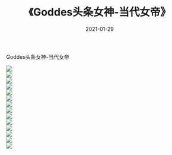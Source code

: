 ﻿---
layout: post
title:  《Goddes头条女神-当代女帝》
date:   2021-01-29
img: http://img.660000.xyz/Sharelink/网络美图/2021/Goddes头条女神-当代女帝/000.jpg
categories: [美女, 清纯, 唯美]
---

Goddes头条女神-当代女帝

  ![](http://img.660000.xyz/Sharelink/网络美图/2021/Goddes头条女神-当代女帝/001.jpg) <br> ![](http://img.660000.xyz/Sharelink/网络美图/2021/Goddes头条女神-当代女帝/002.jpg) <br> ![](http://img.660000.xyz/Sharelink/网络美图/2021/Goddes头条女神-当代女帝/003.jpg) <br> ![](http://img.660000.xyz/Sharelink/网络美图/2021/Goddes头条女神-当代女帝/004.jpg) <br> ![](http://img.660000.xyz/Sharelink/网络美图/2021/Goddes头条女神-当代女帝/005.jpg) <br> ![](http://img.660000.xyz/Sharelink/网络美图/2021/Goddes头条女神-当代女帝/006.jpg) <br> ![](http://img.660000.xyz/Sharelink/网络美图/2021/Goddes头条女神-当代女帝/007.jpg) <br> ![](http://img.660000.xyz/Sharelink/网络美图/2021/Goddes头条女神-当代女帝/008.jpg) <br> ![](http://img.660000.xyz/Sharelink/网络美图/2021/Goddes头条女神-当代女帝/009.jpg) <br> ![](http://img.660000.xyz/Sharelink/网络美图/2021/Goddes头条女神-当代女帝/010.jpg) <br> ![](http://img.660000.xyz/Sharelink/网络美图/2021/Goddes头条女神-当代女帝/011.jpg) <br> ![](http://img.660000.xyz/Sharelink/网络美图/2021/Goddes头条女神-当代女帝/012.jpg) <br> ![](http://img.660000.xyz/Sharelink/网络美图/2021/Goddes头条女神-当代女帝/013.jpg) <br> ![](http://img.660000.xyz/Sharelink/网络美图/2021/Goddes头条女神-当代女帝/014.jpg) <br>